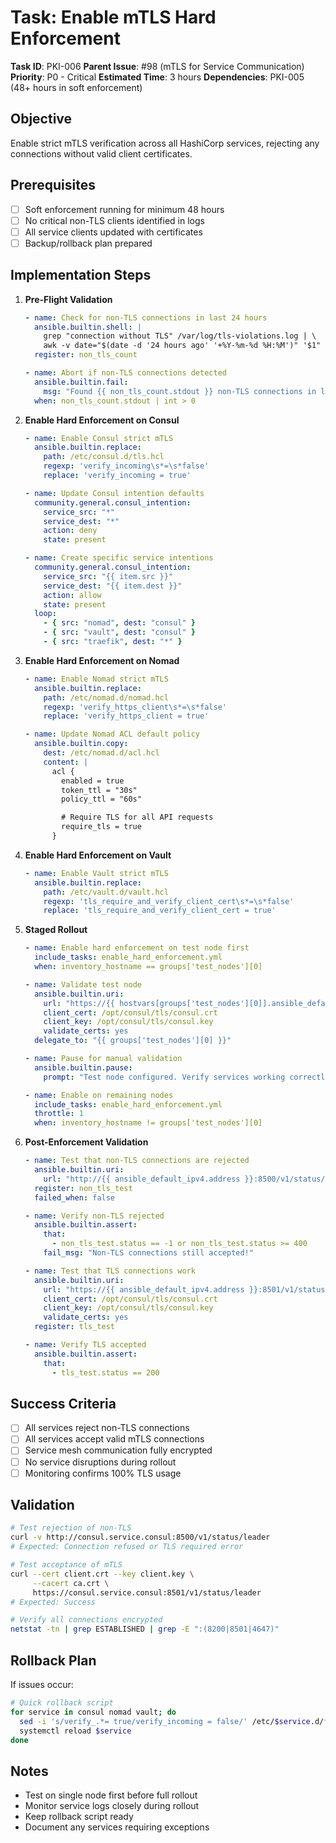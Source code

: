 # Task: Enable mTLS Hard Enforcement

**Task ID**: PKI-006
**Parent Issue**: #98 (mTLS for Service Communication)
**Priority**: P0 - Critical
**Estimated Time**: 3 hours
**Dependencies**: PKI-005 (48+ hours in soft enforcement)

## Objective

Enable strict mTLS verification across all HashiCorp services, rejecting any connections without valid client certificates.

## Prerequisites

- [ ] Soft enforcement running for minimum 48 hours
- [ ] No critical non-TLS clients identified in logs
- [ ] All service clients updated with certificates
- [ ] Backup/rollback plan prepared

## Implementation Steps

1. **Pre-Flight Validation**

   ```yaml
   - name: Check for non-TLS connections in last 24 hours
     ansible.builtin.shell: |
       grep "connection without TLS" /var/log/tls-violations.log | \
       awk -v date="$(date -d '24 hours ago' '+%Y-%m-%d %H:%M')" '$1" "$2 >= date' | wc -l
     register: non_tls_count

   - name: Abort if non-TLS connections detected
     ansible.builtin.fail:
       msg: "Found {{ non_tls_count.stdout }} non-TLS connections in last 24 hours. Resolve before enabling hard enforcement."
     when: non_tls_count.stdout | int > 0
   ```

2. **Enable Hard Enforcement on Consul**

   ```yaml
   - name: Enable Consul strict mTLS
     ansible.builtin.replace:
       path: /etc/consul.d/tls.hcl
       regexp: 'verify_incoming\s*=\s*false'
       replace: 'verify_incoming = true'

   - name: Update Consul intention defaults
     community.general.consul_intention:
       service_src: "*"
       service_dest: "*"
       action: deny
       state: present

   - name: Create specific service intentions
     community.general.consul_intention:
       service_src: "{{ item.src }}"
       service_dest: "{{ item.dest }}"
       action: allow
       state: present
     loop:
       - { src: "nomad", dest: "consul" }
       - { src: "vault", dest: "consul" }
       - { src: "traefik", dest: "*" }
   ```

3. **Enable Hard Enforcement on Nomad**

   ```yaml
   - name: Enable Nomad strict mTLS
     ansible.builtin.replace:
       path: /etc/nomad.d/nomad.hcl
       regexp: 'verify_https_client\s*=\s*false'
       replace: 'verify_https_client = true'

   - name: Update Nomad ACL default policy
     ansible.builtin.copy:
       dest: /etc/nomad.d/acl.hcl
       content: |
         acl {
           enabled = true
           token_ttl = "30s"
           policy_ttl = "60s"

           # Require TLS for all API requests
           require_tls = true
         }
   ```

4. **Enable Hard Enforcement on Vault**

   ```yaml
   - name: Enable Vault strict mTLS
     ansible.builtin.replace:
       path: /etc/vault.d/vault.hcl
       regexp: 'tls_require_and_verify_client_cert\s*=\s*false'
       replace: 'tls_require_and_verify_client_cert = true'
   ```

5. **Staged Rollout**

   ```yaml
   - name: Enable hard enforcement on test node first
     include_tasks: enable_hard_enforcement.yml
     when: inventory_hostname == groups['test_nodes'][0]

   - name: Validate test node
     ansible.builtin.uri:
       url: "https://{{ hostvars[groups['test_nodes'][0]].ansible_default_ipv4.address }}:8500/v1/status/leader"
       client_cert: /opt/consul/tls/consul.crt
       client_key: /opt/consul/tls/consul.key
       validate_certs: yes
     delegate_to: "{{ groups['test_nodes'][0] }}"

   - name: Pause for manual validation
     ansible.builtin.pause:
       prompt: "Test node configured. Verify services working correctly. Press Enter to continue rollout..."

   - name: Enable on remaining nodes
     include_tasks: enable_hard_enforcement.yml
     throttle: 1
     when: inventory_hostname != groups['test_nodes'][0]
   ```

6. **Post-Enforcement Validation**

   ```yaml
   - name: Test that non-TLS connections are rejected
     ansible.builtin.uri:
       url: "http://{{ ansible_default_ipv4.address }}:8500/v1/status/leader"
     register: non_tls_test
     failed_when: false

   - name: Verify non-TLS rejected
     ansible.builtin.assert:
       that:
         - non_tls_test.status == -1 or non_tls_test.status >= 400
       fail_msg: "Non-TLS connections still accepted!"

   - name: Test that TLS connections work
     ansible.builtin.uri:
       url: "https://{{ ansible_default_ipv4.address }}:8501/v1/status/leader"
       client_cert: /opt/consul/tls/consul.crt
       client_key: /opt/consul/tls/consul.key
       validate_certs: yes
     register: tls_test

   - name: Verify TLS accepted
     ansible.builtin.assert:
       that:
         - tls_test.status == 200
   ```

## Success Criteria

- [ ] All services reject non-TLS connections
- [ ] All services accept valid mTLS connections
- [ ] Service mesh communication fully encrypted
- [ ] No service disruptions during rollout
- [ ] Monitoring confirms 100% TLS usage

## Validation

```bash
# Test rejection of non-TLS
curl -v http://consul.service.consul:8500/v1/status/leader
# Expected: Connection refused or TLS required error

# Test acceptance of mTLS
curl --cert client.crt --key client.key \
     --cacert ca.crt \
     https://consul.service.consul:8501/v1/status/leader
# Expected: Success

# Verify all connections encrypted
netstat -tn | grep ESTABLISHED | grep -E ":(8200|8501|4647)"
```

## Rollback Plan

If issues occur:

```bash
# Quick rollback script
for service in consul nomad vault; do
  sed -i 's/verify_.*= true/verify_incoming = false/' /etc/$service.d/*.hcl
  systemctl reload $service
done
```

## Notes

- Test on single node first before full rollout
- Monitor service logs closely during rollout
- Keep rollback script ready
- Document any services requiring exceptions
